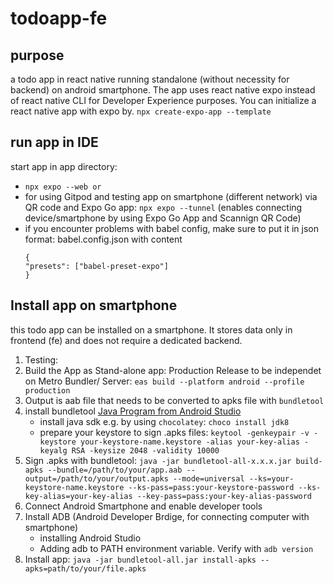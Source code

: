 # todoapp-fe
## purpose
a todo app in react native running standalone (without necessity for backend) on android smartphone.
The app uses react native expo instead of react native CLI for Developer Experience purposes. 
You can initialize a react native app with expo by.
```npx create-expo-app --template ```
## run app in IDE
start app in app directory: 
- ```npx expo --web or```
- for using Gitpod and testing app on smartphone (different network) via QR code and Expo Go app: ```npx expo --tunnel``` (enables connecting device/smartphone by using Expo Go App and Scannign QR Code)
-  if you encounter problems with babel config, make sure to put it in json format: babel.config.json with content
   ```
   {
   "presets": ["babel-preset-expo"]
   }
   ```
## Install app on smartphone
this todo app can be installed on a smartphone. It stores data only in frontend (fe) and does not require a dedicated backend.

1. Testing: 
2. Build the App as Stand-alone app: Production Release to be independet on Metro Bundler/ Server: ```eas build --platform android --profile production```
3. Output is aab file that needs to be converted to apks file with `bundletool`
4. install bundletool [Java Program from Android Studio](https://github.com/google/bundletool/releases)
   - install java sdk e.g. by using `chocolatey`: ```choco install jdk8```
   - prepare your keystore to sign .apks files: ```keytool -genkeypair -v -keystore your-keystore-name.keystore -alias your-key-alias -keyalg RSA -keysize 2048 -validity 10000```
5. Sign .apks with bundletool: ```java -jar bundletool-all-x.x.x.jar build-apks --bundle=/path/to/your/app.aab --output=/path/to/your/output.apks --mode=universal --ks=your-keystore-name.keystore --ks-pass=pass:your-keystore-password --ks-key-alias=your-key-alias --key-pass=pass:your-key-alias-password```
6. Connect Android Smartphone and enable developer tools
7. Install ADB (Android Developer Brdige, for connecting computer with smartphone)
   - installing Android Studio
   - Adding adb to PATH environment variable. Verify with ```adb version```
8. Install app: ```java -jar bundletool-all.jar install-apks --apks=path/to/your/file.apks```


